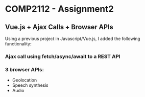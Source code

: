 # COMP2112 - Assignment2
## Vue.js + Ajax Calls + Browser APIs

Using a previous project in Javascript/Vue.js, I added the following functionality:

### Ajax call using fetch/async/await to a REST API 

### 3 browser APIs:
* Geolocation 
* Speech synthesis 
* Audio 


